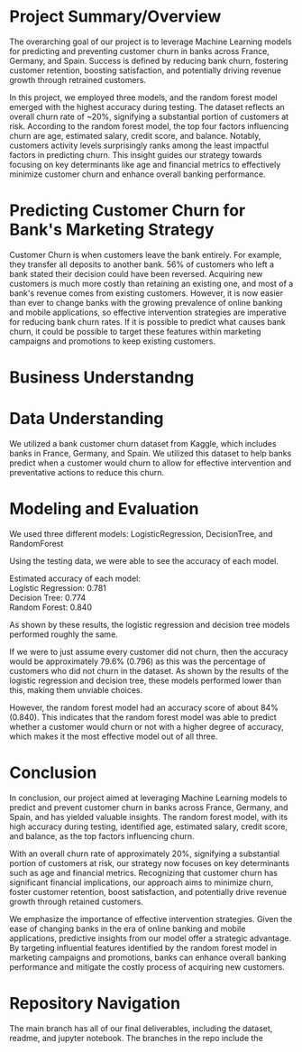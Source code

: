 # Project Summary/Overview
The overarching goal of our project is to leverage Machine Learning models for predicting and preventing customer churn in banks across France, Germany, and Spain. Success is defined by reducing bank churn, fostering customer retention, boosting satisfaction, and potentially driving revenue growth through retrained customers.
 
In this project, we employed three models, and the random forest model emerged with the highest accuracy during testing. The dataset reflects an overall churn rate of ~20%, signifying a substantial portion of customers at risk. According to the random forest model, the top four factors influencing churn are age, estimated salary, credit score, and balance. Notably, customers activity levels surprisingly ranks among the least impactful factors in predicting churn. This insight guides our strategy towards focusing on key determinants like age and financial metrics to effectively minimize customer churn and enhance overall banking performance.

# Predicting Customer Churn for Bank's Marketing Strategy
Customer Churn is when customers leave the bank entirely. For example, they transfer all deposits to another bank. 56% of customers who left a bank stated their decision could have been reversed. Acquiring new customers is much more costly than retaining an existing one, and most of a bank's revenue comes from existing customers. However, it is now easier than ever to change banks with the growing prevalence of online banking and mobile applications, so effective intervention strategies are imperative for reducing bank churn rates. If it is possible to predict what causes bank churn, it could be possible to target these features within marketing campaigns and promotions to keep existing customers.

# Business Understandng
# Data Understanding
We utilized a bank customer churn dataset from Kaggle, which includes banks in France, Germany, and Spain. We utilized this dataset to help banks predict when a customer would churn to allow for effective intervention and preventative actions to reduce this churn. 


# Modeling and Evaluation
We used three different models: LogisticRegression, DecisionTree, and RandomForest

Using the testing data, we were able to see the accuracy of each model. 

Estimated accuracy of each model:  
Logistic Regression: 0.781  
Decision Tree: 0.774  
Random Forest: 0.840  

As shown by these results, the logistic regression and decision tree models performed roughly the same. 

If we were to just assume every customer did not churn, then the accuracy would be approximately 79.6% (0.796) as this was the percentage of customers who did not churn in the dataset. As shown by the results of the logistic regression and decision tree, these models performed lower than this, making them unviable choices. 

However, the random forest model had an accuracy score of about 84% (0.840). This indicates that the random forest model was able to predict whether a customer would churn or not with a higher degree of accuracy, which makes it the most effective model out of all three. 




# Conclusion
In conclusion, our project aimed at leveraging Machine Learning models to predict and prevent customer churn in banks across France, Germany, and Spain, and has yielded valuable insights. The random forest model, with its high accuracy during testing, identified age, estimated salary, credit score, and balance, as the top factors influencing churn.
 
With an overall churn rate of approximately 20%, signifying a substantial portion of customers at risk, our strategy now focuses on key determinants such as age and financial metrics. Recognizing that customer churn has significant financial implications, our approach aims to minimize churn, foster customer retention, boost satisfaction, and potentially drive revenue growth through retained customers.
 
We emphasize the importance of effective intervention strategies. Given the ease of changing banks in the era of online banking and mobile applications, predictive insights from our model offer a strategic advantage. By targeting influential features identified by the random forest model in marketing campaigns and promotions, banks can enhance overall banking performance and mitigate the costly process of acquiring new customers.

# Repository Navigation
The main branch has all of our final deliverables, including the dataset, readme, and jupyter notebook. The branches in the repo include the
